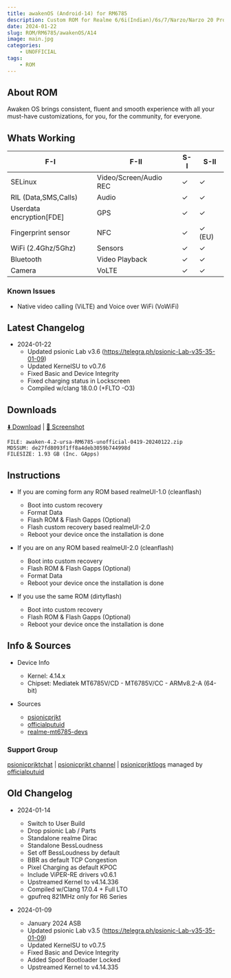 ```yaml
---
title: awakenOS (Android-14) for RM6785
description: Custom ROM for Realme 6/6i(Indian)/6s/7/Narzo/Narzo 20 Pro/Narzo 30 4G (RM6785)
date: 2024-01-22
slug: ROM/RM6785/awakenOS/A14
image: main.jpg
categories:
    - UNOFFICIAL
tags:
    - ROM
---
```


## About ROM
Awaken OS brings consistent, fluent and smooth experience with all your must-have customizations, for you, for the community, for everyone.

## Whats Working
F-I | F-II | S-I | S-II
---------|---------|---------|---------
SELinux | Video/Screen/Audio REC | ✓ | ✓
RIL (Data,SMS,Calls) | Audio | ✓ | ✓
Userdata encryption[FDE] | GPS | ✓ | ✓
Fingerprint sensor | NFC | ✓ | ✓ (EU)
WiFi (2.4Ghz/5Ghz) | Sensors | ✓ | ✓
Bluetooth | Video Playback | ✓ | ✓
Camera | VoLTE | ✓ | ✓

### Known Issues
* Native video calling (ViLTE) and Voice over WiFi (VoWiFi)

## Latest Changelog
* 2024-01-22
  * Updated psionic Lab v3.6 (https://telegra.ph/psionic-Lab-v35-35-01-09)
  * Updated KernelSU to v0.7.6
  * Fixed Basic and Device Integrity
  * Fixed charging status in Lockscreen
  * Compiled w/clang 18.0.0 (+FLTO -O3)

## Downloads
[⬇️ Download](https://sourceforge.net/projects/psionicprjkt/files/RM6785/AwakenOS-A14/awaken-4.2-ursa-RM6785-unofficial-0419-20240122.zip/download) | [🌆 Screenshot](https://photos.app.goo.gl/FVVmtXY8CQ8CJadC8)

```
FILE: awaken-4.2-ursa-RM6785-unofficial-0419-20240122.zip
MD5SUM: de27fd8093f1ff8a4deb3059b744998d
FILESIZE: 1.93 GB (Inc. GApps)
```

## Instructions
* If you are coming form any ROM based realmeUI-1.0 (cleanflash)
  * Boot into custom recovery
  * Format Data
  * Flash ROM &  Flash Gapps (Optional)
  * Flash custom recovery based realmeUI-2.0
  * Reboot your device once the installation is done

* If you are on any ROM based realmeUI-2.0 (cleanflash)
  * Boot into custom recovery
  * Flash ROM &  Flash Gapps (Optional)
  * Format Data
  * Reboot your device once the installation is done

* If you use the same ROM (dirtyflash)
  * Boot into custom recovery
  * Flash ROM &  Flash Gapps (Optional)
  * Reboot your device once the installation is done

## Info & Sources
* Device Info
  * Kernel: 4.14.x
  * Chipset: Mediatek MT6785V/CD - MT6785V/CC - ARMv8.2-A (64-bit)

* Sources
  * [psionicprjkt](https://github.com/psionicprjkt)
  * [officialputuid](https://github.com/officialputuid)
  * [realme-mt6785-devs](https://github.com/realme-mt6785-devs)

### Support Group
[psionicprjktchat](https://t.me/psionicprjktchat) | [psionicprjkt channel](https://t.me/psionicprjkt) | [psionicprjktlogs](https://t.me/psionicprjktlogs) managed by [officialputuid](https://t.me/officialputuid)

## Old Changelog
* 2024-01-14
  * Switch to User Build
  * Drop psionic Lab / Parts
  * Standalone realme Dirac
  * Standalone BessLoudness
  * Set off BessLoudness by default
  * BBR as default TCP Congestion
  * Pixel Charging as default KPOC
  * Include ViPER-RE drivers v0.6.1
  * Upstreamed Kernel to v4.14.336
  * Compiled w/Clang 17.0.4 + Full LTO
  * gpufreq 821MHz only for R6 Series

* 2024-01-09
  * January 2024 ASB
  * Updated psionic Lab v3.5 (https://telegra.ph/psionic-Lab-v35-35-01-09)
  * Updated KernelSU to v0.7.5
  * Fixed Basic and Device Integrity
  * Added Spoof Bootloader Locked
  * Upstreamed Kernel to v4.14.335
